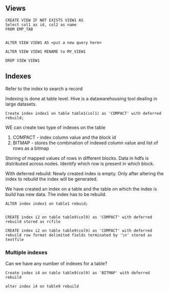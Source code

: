 ## Views 

    CREATE VIEW IF NOT EXISTS VIEW1 AS 
    Select col1 as id, col2 as name 
    FROM EMP_TAB


    ALTER VIEW VIEW1 AS <put a new query here> 

    ALTER VIEW VIEW1 RENAME to MY_VIEW1
    
    DROP VIEW VIEW1

## Indexes 

Refer to the index to search a record 

Indexing is done at table level.  Hive is a datawarehousing tool dealing in large datasets. 

    Create index index1 on table table1(col1) as 'COMPACT' with deferred rebuild;

WE can create two type of indexes on the table 

1. COMPACT - index column value and the block id 
2. BITMAP -  stores the combination of indexed column value and list of rows as a bitmap

Storing of mapped values of rows in different blocks. Data in hdfs is distributed across nodes. Identify which row is present in which block. 

With deferred rebuild: Newly created index is empty. Only after altering the index to rebuild the index will be generated. 

We have created an index on a table and the table on which the index is build has new data. The index has to be rebuild. 

    ALTER index index1 on table1 rebuid;


    CREATE index i2 on table table9(col9) as 'COMPACT' with deferred rebuild stored as rcfile

    CREATE index i2 on table table9(col9) as 'COMPACT' with deferred rebuild row format delimited fields terminated by '\n' stored as textfile

### Multiple indexes 

Can we have any number of indexes for a table?

    Create index i4 on table table9(col9) as 'BITMAP' with deferred rebuild

    alter index i4 on table9 rebuild


